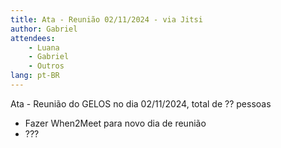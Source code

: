 ```yaml
---
title: Ata - Reunião 02/11/2024 - via Jitsi
author: Gabriel
attendees:
    - Luana
    - Gabriel
    - Outros
lang: pt-BR
---
```


Ata - Reunião do GELOS no dia 02/11/2024, total de ?? pessoas

- Fazer When2Meet para novo dia de reunião
- ???
